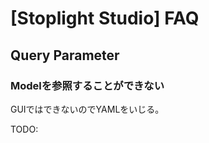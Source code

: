 # [Stoplight Studio] FAQ


Query Parameter
---------------

### Modelを参照することができない

GUIではできないのでYAMLをいじる。

TODO:
